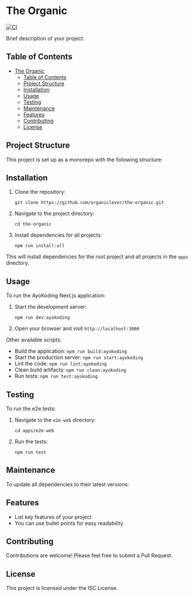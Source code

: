 # The Organic

[![CI](https://github.com/organiclever/the-organic/actions/workflows/ci.yml/badge.svg)](https://github.com/organiclever/the-organic/actions/workflows/ci.yml)

Brief description of your project.

## Table of Contents

- [The Organic](#the-organic)
  - [Table of Contents](#table-of-contents)
  - [Project Structure](#project-structure)
  - [Installation](#installation)
  - [Usage](#usage)
  - [Testing](#testing)
  - [Maintenance](#maintenance)
  - [Features](#features)
  - [Contributing](#contributing)
  - [License](#license)

## Project Structure

This project is set up as a monorepo with the following structure:

## Installation

1. Clone the repository:
   ```
   git clone https://github.com/organiclever/the-organic.git
   ```
2. Navigate to the project directory:
   ```
   cd the-organic
   ```
3. Install dependencies for all projects:
   ```
   npm run install:all
   ```

This will install dependencies for the root project and all projects in the `apps` directory.

## Usage

To run the AyoKoding Next.js application:

1. Start the development server:
   ```
   npm run dev:ayokoding
   ```
2. Open your browser and visit `http://localhost:3000`

Other available scripts:

- Build the application: `npm run build:ayokoding`
- Start the production server: `npm run start:ayokoding`
- Lint the code: `npm run lint:ayokoding`
- Clean build artifacts: `npm run clean:ayokoding`
- Run tests: `npm run test:ayokoding`

## Testing

To run the e2e tests:

1. Navigate to the `e2e-web` directory:
   ```
   cd apps/e2e-web
   ```
2. Run the tests:
   ```
   npm run test
   ```

## Maintenance

To update all dependencies to their latest versions:

## Features

- List key features of your project
- You can use bullet points for easy readability

## Contributing

Contributions are welcome! Please feel free to submit a Pull Request.

## License

This project is licensed under the ISC License.
